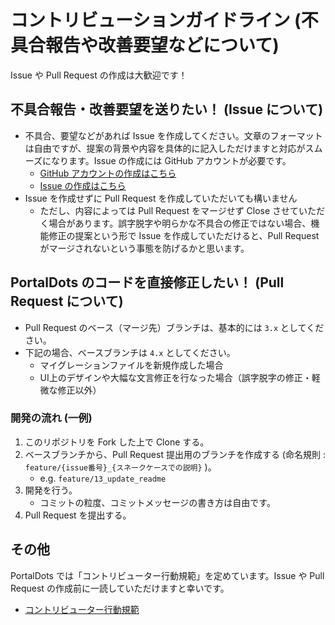 # コントリビューションガイドライン (不具合報告や改善要望などについて)
Issue や Pull Request の作成は大歓迎です！

## 不具合報告・改善要望を送りたい！ (Issue について)
- 不具合、要望などがあれば Issue を作成してください。文章のフォーマットは自由ですが、提案の背景や内容を具体的に記入しただけますと対応がスムーズになります。Issue の作成には GitHub アカウントが必要です。
    - [GitHub アカウントの作成はこちら](https://github.com/signup)
    - [Issue の作成はこちら](https://github.com/portal-dots/PortalDots/issues/new)
- Issue を作成せずに Pull Request を作成していただいても構いません
    - ただし、内容によっては Pull Request をマージせず Close させていただく場合があります。誤字脱字や明らかな不具合の修正ではない場合、機能修正の提案という形で Issue を作成していただけると、Pull Request がマージされないという事態を防げるかと思います。

## PortalDots のコードを直接修正したい！ (Pull Request について)
- Pull Request のベース（マージ先）ブランチは、基本的には `3.x` としてください。
- 下記の場合、ベースブランチは `4.x` としてください。
    - マイグレーションファイルを新規作成した場合
    - UI上のデザインや大幅な文言修正を行なった場合（誤字脱字の修正・軽微な修正以外）

### 開発の流れ (一例)
1. このリポジトリを Fork した上で Clone する。
1. ベースブランチから、Pull Request 提出用のブランチを作成する (命名規則 : `feature/{issue番号}_{スネークケースでの説明}` )。
    - e.g. `feature/13_update_readme`
1. 開発を行う。
    - コミットの粒度、コミットメッセージの書き方は自由です。
1. Pull Request を提出する。

## その他
PortalDots では「コントリビューター行動規範」を定めています。Issue や Pull Request の作成前に一読していただけますと幸いです。

- [コントリビューター行動規範](https://github.com/portal-dots/PortalDots/blob/3.x/CODE_OF_CONDUCT.md)
